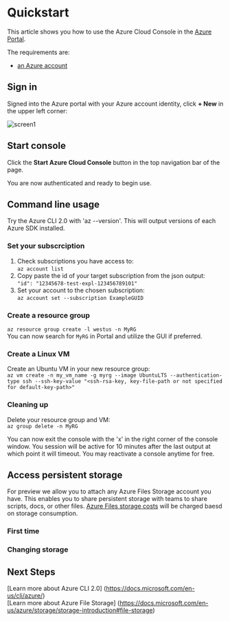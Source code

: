 # Quickstart
This article shows you how to use the Azure Cloud Console in the [Azure Portal](https://portal.azure.com/).

The requirements are:
* [an Azure account](https://azure.microsoft.com/pricing/free-trial/)

## Sign in
Signed into the Azure portal with your Azure account identity, click **+ New** in the upper left corner:

![screen1](../media/virtual-machines-linux-quick-create-portal/screen1.png)

## Start console
Click the **Start Azure Cloud Console** button in the top navigation bar of the page.

You are now authenticated and ready to begin use.

## Command line usage
Try the Azure CLI 2.0 with 'az --version'. This will output versions of each Azure SDK installed.

### Set your subscrciption
1. Check subscriptions you have access to: <br>
`az account list`
2. Copy paste the id of your target subscription from the json output: <br>
`"id": "12345678-test-expl-123456789101"`
3. Set your account to the chosen subscription: <br>
`az account set --subscription ExampleGUID`

### Create a resource group

`az resource group create -l westus -n MyRG` <br>
You can now search for `MyRG` in Portal and utilize the GUI if preferred.

### Create a Linux VM
Create an Ubuntu VM in your new resource group: <br>
`az vm create -n my_vm_name -g myrg --image UbuntuLTS --authentication-type ssh --ssh-key-value "<ssh-rsa-key, key-file-path or not specified for default-key-path>"`

### Cleaning up 
Delete your resource group and VM: <br>
`az group delete -n MyRG`

You can now exit the console with the 'x' in the right corner of the console window. You session will be active for 10 minutes after the last output at which point it will timeout. You may reactivate a console anytime for free.

## Access persistent storage
For preview we allow you to attach any Azure Files Storage account you have. This enables you to share persistent storage with teams to share scripts, docs, or other files. [Azure Files storage costs](https://azure.microsoft.com/en-us/pricing/details/storage/files/) will be charged baesd on storage consumption.

### First time

### Changing storage

## Next Steps
[Learn more about Azure CLI 2.0] (https://docs.microsoft.com/en-us/cli/azure/) <br>
[Learn more about Azure File Storage] (https://docs.microsoft.com/en-us/azure/storage/storage-introduction#file-storage) <br>
